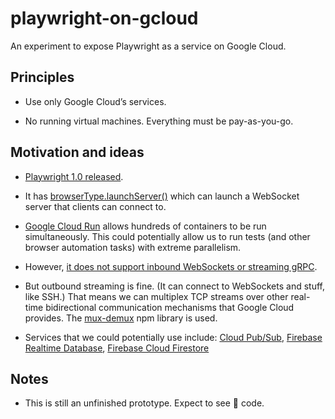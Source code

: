 # playwright-on-gcloud

An experiment to expose Playwright as a service on Google Cloud.

## Principles

- Use only Google Cloud’s services.

- No running virtual machines. Everything must be pay-as-you-go.

## Motivation and ideas

- [Playwright 1.0 released](https://github.com/microsoft/playwright/releases/tag/v1.0.0).

- It has [browserType.launchServer()](https://github.com/microsoft/playwright/blob/v1.0.0/docs/api.md#browsertypelaunchserveroptions) which can launch a WebSocket server that clients can connect to.

- [Google Cloud Run](https://cloud.google.com/run) allows hundreds of containers to be run simultaneously. This could potentially allow us to run tests (and other browser automation tasks) with extreme parallelism.

- However, [it does not support inbound WebSockets or streaming gRPC](https://web.archive.org/web/20200117173740/https://cloud.google.com/run/docs/issues).

- But outbound streaming is fine. (It can connect to WebSockets and stuff, like SSH.) That means we can multiplex TCP streams over other real-time bidirectional communication mechanisms that Google Cloud provides. The [mux-demux](https://www.npmjs.com/package/mux-demux) npm library is used.

- Services that we could potentially use include: [Cloud Pub/Sub](https://cloud.google.com/pubsub), [Firebase Realtime Database](https://firebase.google.com/products/realtime-database), [Firebase Cloud Firestore](https://firebase.google.com/products/firestore)

## Notes

- This is still an unfinished prototype. Expect to see 💩 code.

